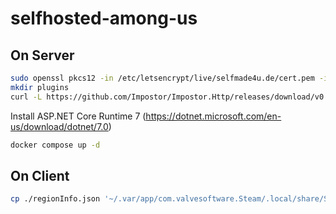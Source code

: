 # selfhosted-among-us

## On Server

```bash
sudo openssl pkcs12 -in /etc/letsencrypt/live/selfmade4u.de/cert.pem -inkey /etc/letsencrypt/live/selfmade4u.de/privkey.pem -export -clcerts -out privkey.der -passout pass:
mkdir plugins
curl -L https://github.com/Impostor/Impostor.Http/releases/download/v0.4.0/Impostor.Http.dll --output plugins/Impostor.Http.dll
```

Install ASP.NET Core Runtime 7 (https://dotnet.microsoft.com/en-us/download/dotnet/7.0)

```bash
docker compose up -d
```

## On Client

```bash
cp ./regionInfo.json '~/.var/app/com.valvesoftware.Steam/.local/share/Steam/steamapps/compatdata/945360/pfx/drive_c/users/steamuser/AppData/LocalLow/Innersloth/Among Us/regionInfo.json'

```
